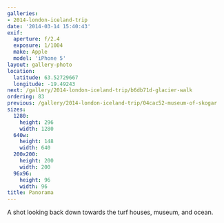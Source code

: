 ```yaml
---
galleries:
- 2014-london-iceland-trip
date: '2014-03-14 15:40:43'
exif:
  aperture: f/2.4
  exposure: 1/1004
  make: Apple
  model: 'iPhone 5'
layout: gallery-photo
location:
  latitude: 63.52729667
  longitude: -19.49243
next: /gallery/2014-london-iceland-trip/b6db71d-glacier-walk
ordering: 83
previous: /gallery/2014-london-iceland-trip/04cac52-museum-of-skogar
sizes:
  1280:
    height: 296
    width: 1280
  640w:
    height: 148
    width: 640
  200x200:
    height: 200
    width: 200
  96x96:
    height: 96
    width: 96
title: Panorama
---
```


A shot looking back down towards the turf houses, museum, and ocean.
